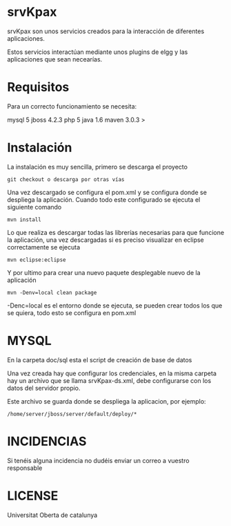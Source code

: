 # srvKpax

srvKpax son unos servicios creados para la interacción de diferentes aplicaciones.

Estos servicios interactúan mediante unos plugins de elgg y las aplicaciones que sean necearías.

# Requisitos

Para un correcto funcionamiento se necesita:

mysql 5
jboss 4.2.3
php 5
java 1.6
maven 3.0.3 >

# Instalación

La instalación es muy sencilla, primero se descarga el proyecto

    git checkout o descarga por otras vías 
    
Una vez descargado se configura el pom.xml y se configura donde se despliega la aplicación. Cuando todo este configurado se ejecuta el siguiente comando

	mvn install

Lo que realiza es descargar todas las librerías necesarias para que funcione la aplicación, una vez descargadas  si es preciso visualizar en eclipse correctamente se ejecuta

	mvn eclipse:eclipse

Y por ultimo para crear una nuevo paquete desplegable nuevo de la aplicación

	mvn -Denv=local clean package

-Denc=local es el entorno donde se ejecuta, se pueden crear todos los que se quiera, todo esto se configura en pom.xml

# MYSQL

En la carpeta doc/sql esta el script de creación de base de datos

Una vez creada hay que configurar los credenciales, en la misma carpeta hay un archivo que se llama srvKpax-ds.xml, debe configurarse con los datos del servidor propio.

Este archivo se guarda donde se despliega la aplicacion, por ejemplo:

	/home/server/jboss/server/default/deploy/*

# INCIDENCIAS

Si tenéis alguna incidencia no dudéis enviar un correo a vuestro responsable

# LICENSE

Universitat Oberta de catalunya